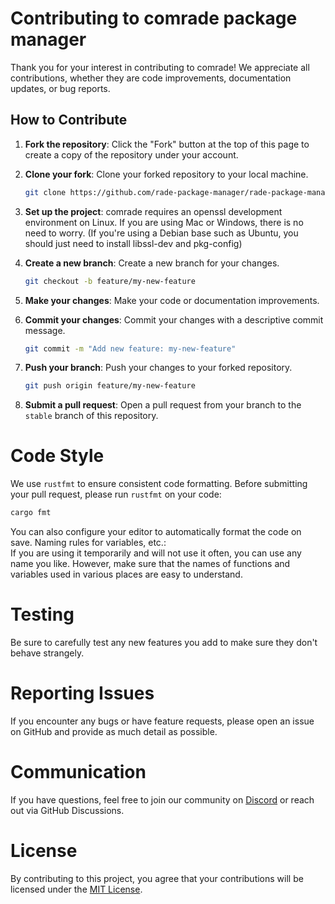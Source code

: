 
# Contributing to comrade package manager

Thank you for your interest in contributing to comrade! We appreciate all contributions, whether they are code improvements, documentation updates, or bug reports.

## How to Contribute

1. **Fork the repository**: Click the "Fork" button at the top of this page to create a copy of the repository under your account.
2. **Clone your fork**: Clone your forked repository to your local machine.
   ```bash
   git clone https://github.com/rade-package-manager/rade-package-manager.git
   ```
3. **Set up the project**:
   comrade requires an openssl development environment on Linux.
   If you are using Mac or Windows, there is no need to worry.
   (If you're using a Debian base such as Ubuntu, you should just need to install libssl-dev and pkg-config)
4. **Create a new branch**:
   Create a new branch for your changes.
   ```bash
   git checkout -b feature/my-new-feature
   ```
5. **Make your changes**:
   Make your code or documentation improvements.
   
6. **Commit your changes**:
   Commit your changes with a descriptive commit message.
   ```bash
   git commit -m "Add new feature: my-new-feature"
   ```
7. **Push your branch**:
   Push your changes to your forked repository.
   ```bash
   git push origin feature/my-new-feature
   ```
8. **Submit a pull request**:
   Open a pull request from your branch to the `stable` branch of this repository.


# Code Style
We use `rustfmt` to ensure consistent code formatting. Before submitting your pull request, please run `rustfmt` on your code:
```bash
cargo fmt
```
You can also configure your editor to automatically format the code on save.
Naming rules for variables, etc.:<br>
If you are using it temporarily and will not use it often, you can use any name you like. However, make sure that the names of functions and variables used in various places are easy to understand.

# Testing
Be sure to carefully test any new features you add to make sure they don't behave strangely.

# Reporting Issues
If you encounter any bugs or have feature requests, please open an issue on GitHub and provide as much detail as possible.

# Communication
If you have questions, feel free to join our community on [Discord]( https://discord.com/invite/QUhr9wSxWr) or reach out via GitHub Discussions.

# License
By contributing to this project, you agree that your contributions will be licensed under the [MIT License](./LICENSE).

